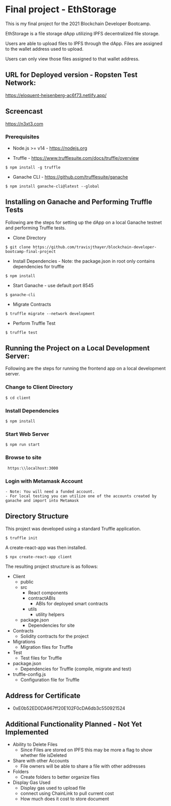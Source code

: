 # Final project - EthStorage

This is my final project for the 2021 Blockchain Developer Bootcamp.

EthStorage is a file storage dApp utilizing IPFS decentralized file storage.

Users are able to upload files to IPFS through the dApp.  Files are assigned to the wallet address used to upload.

Users can only view those files assigned to that wallet address.

## URL for Deployed version - Ropsten Test Network:

https://eloquent-heisenberg-ac6f73.netlify.app/

## Screencast

https://n3xt3.com

### Prerequisites

- Node.js >= v14 - https://nodejs.org

- Truffle - https://www.trufflesuite.com/docs/truffle/overview

```$ npm install -g truffle```

- Ganache CLI - https://github.com/trufflesuite/ganache

```$ npm install ganache-cli@latest --global```

## Installing on Ganache and Performing Truffle Tests
Following are the steps for setting up the dApp on a local Ganache testnet and performing Truffle tests.

- Clone Directory

```$ git clone https://github.com/travisjthayer/blockchain-developer-bootcamp-final-project```

- Install Dependencies - Note: the package.json in root only contains dependencies for truffle 

```$ npm install```

- Start Ganache - use default port 8545

```$ ganache-cli```

- Migrate Contracts

```$ truffle migrate --network development```

- Perform Truffle Test

```$ truffle test```

## Running the Project on a Local Development Server:
Following are the steps for running the frontend app on a local development server.

### Change to Client Directory

```$ cd client```

### Install Dependencies

```$ npm install```

### Start Web Server

```$ npm run start```

### Browse to site

``` https:\\localhost:3000```

### Login with Metamask Account

    - Note: You will need a funded account.
    - For local testing you can utilize one of the accounts created by ganache and import into Metamask

## Directory Structure

This project was developed using a standard Truffle application.

```$ truffle init```

A create-react-app was then installed.

```$ npx create-react-app client```

The resulting project structure is as follows:

* Client
    - public
    - src
        - React components
        - contractABIs
            - ABIs for deployed smart contracts
        - utils
            - utility helpers
    - package.json
        - Dependencies for site 
* Contracts
    - Solidity contracts for the project
* Migrations
    - Migration files for Truffle
* Test
    - Test files for Truffle
* package.json
    - Dependencies for Truffle (compile, migrate and test)
* truffle-config.js
    - Configuration file for Truffle

## Address for Certificate

* 0xE0b52ED0DA967ff20E102F0cDA6db3c550921524

## Additional Functionality Planned - Not Yet Implemented

- Ability to Delete Files
    - Since Files are stored on IPFS this may be more a flag to show whether file isDeleted
- Share with other Accounts
    - File owners will be able to share a file with other addresses
- Folders
    - Create folders to better organize files
- Display Gas Used
    - Display gas used to upload file
    - connect using ChainLink to pull current cost
    - How much does it cost to store document